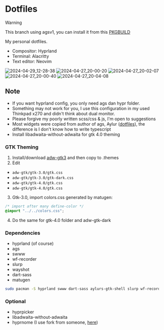 # Dotfiles

> [!WARNING]
> This branch using agsv1, you can install it from this [PKGBUILD](https://github.com/kotontrion/PKGBUILDS/tree/main/agsv1)

My personal dotfiles.

- Compositor: Hyprland
- Terminal: Alacritty
- Text editor: Neovim

![2024-04-29_12-28-38](https://github.com/ezerinz/dotfiles/assets/100193740/1b496c50-cb7b-49db-a11e-d0e75a82234f)
![2024-04-27_20-00-20](https://github.com/ezerinz/dotfiles/assets/100193740/16a21353-b542-4575-9f01-288116ba858c)
![2024-04-27_20-02-07](https://github.com/ezerinz/dotfiles/assets/100193740/3791e3c2-ad34-4320-8946-0844031adfd7)
![2024-04-27_20-00-40](https://github.com/ezerinz/dotfiles/assets/100193740/0f272735-93db-4298-ae72-c7ffd3f60599)
![2024-04-27_20-04-08](https://github.com/ezerinz/dotfiles/assets/100193740/0ff7b4b6-4c83-4c0c-a4d1-469f049d55ac)

## Note

- If you want hyprland config, you only need ags dan hypr folder.
- Something may not work for you, I use this configuration in my used Thinkpad x270 and didn't think about dual monitor.
- Please forgive my poorly written scss/css & js, I'm open to suggestions
- Most widgets were copied from author of ags, Aylur ([dotfiles](https://github.com/Aylur/dotfiles)), the difference is I don't know how to write typescript
- Install libadwaita-without-adwaita for gtk 4.0 theming

### GTK Theming

1. Install/download [adw-gtk3](https://github.com/lassekongo83/adw-gtk3) and then copy to .themes
2. Edit

- `adw-gtk/gtk-3.0/gtk.css`
- `adw-gtk/gtk-3.0/gtk-dark.css`
- `adw-gtk/gtk-4.0/gtk.css`
- `adw-gtk/gtk-4.0/gtk.css`

3. Gtk-3.0, import colors.css generated by matugen:

```css
/* import after many define-color */
@import "../../colors.css";
```

4. Do the same for gtk-4.0 folder and adw-gtk-dark

### Dependencies

- hyprland (of course)
- ags
- swww
- wf-recorder
- slurp
- wayshot
- dart-sass
- matugen

```bash
sudo pacman -S hyprland swww dart-sass aylurs-gtk-shell slurp wf-recorder wayshot matugen-bin hyprpicker libadwaita-without-adwaita-git
```

### Optional

- hyprpicker
- libadwaita-without-adwaita
- hyprnome (I use fork from someone, [here](https://github.com/rehanzo/hyprnome/tree/max-one-empty-x))
